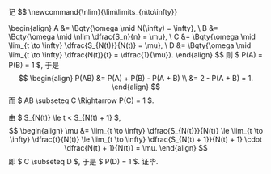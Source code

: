 记
$$
\newcommand{\nlim}{\lim\limits_{n\to\infty}}

\begin{align}
A &= \Bqty{\omega \mid N(\infty) = \infty},
\\
B &= \Bqty{\omega \mid \nlim \dfrac{S_n}{n} = \mu},
\\
C &= \Bqty{\omega \mid \lim_{t \to \infty} \dfrac{S_{N(t)}}{N(t)} = \mu},
\\
D &= \Bqty{\omega \mid \lim_{t \to \infty} \dfrac{N(t)}{t} = \dfrac{1}{\mu}}.
\end{align}
$$
则 $ P(A) = P(B) = 1 $, 于是
$$
\begin{align}
P(AB) &= P(A) + P(B) - P(A + B)
\\
&= 2 - P(A + B) = 1.
\end{align}
$$
而 $ AB \subseteq C \Rightarrow P(C) = 1 $.

由 $ S_{N(t)} \le t < S_{N(t) + 1} $,
$$
\begin{align}
\mu &= \lim_{t \to \infty} \dfrac{S_{N(t)}}{N(t)}
\le \lim_{t \to \infty} \dfrac{t}{N(t)}
\le \lim_{t \to \infty} \dfrac{S_{N(t) + 1}}{N(t) + 1} \cdot \dfrac{N(t) + 1}{N(t)} = \mu.
\end{align}
$$
即 $ C \subseteq D $, 于是 $ P(D) = 1 $. 证毕.